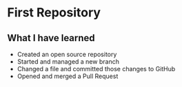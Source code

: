 # First Repository 


## What I have learned
- Created an open source repository
- Started and managed a new branch
- Changed a file and committed those changes to GitHub
- Opened and merged a Pull Request

